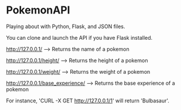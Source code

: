 # PokemonAPI

Playing about with Python, Flask, and JSON files.

You can clone and launch the API if you have Flask installed.

http://127.0.0.1/<id> --> Returns the name of a pokemon

http://127.0.0.1/height/<id> --> Returns the height of a pokemon

http://127.0.0.1/weight/<id> --> Returns the weight of a pokemon

http://127.0.0.1/base_experience/<id> --> Returns the base experience of a pokemon

For instance, 'CURL -X GET http://127.0.0.1/1' will return 'Bulbasaur'.
 
